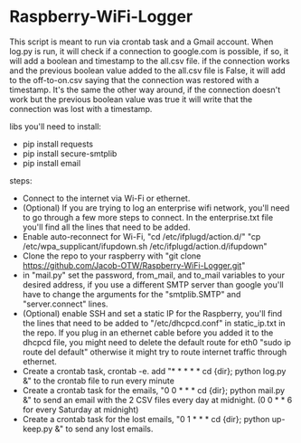 # Raspberry-WiFi-Logger
This script is meant to run via crontab task and a Gmail account.
When log.py is run, it will check if a connection to google.com is possible, if so, it will add a boolean and timestamp to the all.csv file.
if the connection works and the previous boolean value added to the all.csv file is False, it will add to the off-to-on.csv saying that the
connection was restored with a timestamp. It's the same the other way around, if the connection doesn't work but the previous boolean value was true it will
write that the connection was lost with a timestamp.

libs you'll need to install:
- pip install requests
- pip install secure-smtplib
- pip install email

steps:
- Connect to the internet via Wi-Fi or ethernet.
- (Optional) If you are trying to log an enterprise wifi network, you'll need to go through a few more steps to connect. In the enterprise.txt file you'll find all the lines that need to be added.
- Enable auto-reconnect for Wi-Fi, "cd /etc/ifplugd/action.d/" "cp /etc/wpa_supplicant/ifupdown.sh /etc/ifplugd/action.d/ifupdown"
- Clone the repo to your raspberry with "git clone https://github.com/Jacob-OTW/Raspberry-WiFi-Logger.git"
- in "mail.py" set the password, from_mail, and to_mail variables to your desired address, if you use a different SMTP server than google you'll
  have to change the arguments for the "smtplib.SMTP" and "server.connect" lines.
- (Optional) enable SSH and set a static IP for the Raspberry, you'll find the lines that need to be added to "/etc/dhcpcd.conf" in static_ip.txt in the repo. If you plug in an ethernet cable before you added it to the dhcpcd file, you might need to delete the default route for eth0 "sudo ip route del default" otherwise it might try to route internet traffic through ethernet.
- Create a crontab task, crontab -e. add "* * * * * cd {dir}; python log.py &" to the crontab file to run every minute
- Create a crontab task for the emails, "0 0 * * * cd {dir}; python mail.py &" to send an email with the 2 CSV files every day at midnight. (0 0 * * 6 for every Saturday at midnight)
- Create a crontab task for the lost emails, "0 1 * * * cd {dir}; python up-keep.py &" to send any lost emails.
